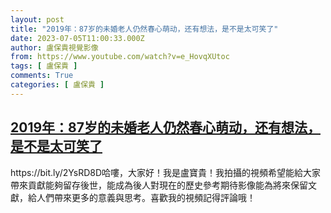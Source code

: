 ```yaml
---
layout: post
title: "2019年：87岁的未婚老人仍然春心萌动，还有想法，是不是太可笑了"
date: 2023-07-05T11:00:33.000Z
author: 盧保貴視覺影像
from: https://www.youtube.com/watch?v=e_HovqXUtoc
tags: [ 盧保貴 ]
comments: True
categories: [ 盧保貴 ]
---
```

<!--1688554833000-->
[2019年：87岁的未婚老人仍然春心萌动，还有想法，是不是太可笑了](https://www.youtube.com/watch?v=e_HovqXUtoc)
------

<div>
https://bit.ly/2YsRD8D哈嘍，大家好！我是盧寶貴！我拍攝的視頻希望能給大家帶來貢獻能夠留存後世，能成為後人對現在的歷史參考期待影像能為將來保留文獻，給人們帶來更多的意義與思考。喜歡我的視頻記得評論哦！
</div>
